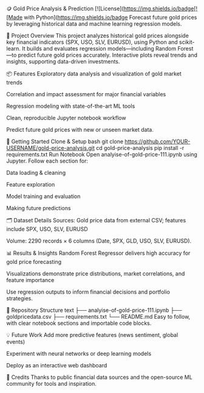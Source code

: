 🪙 Gold Price Analysis & Prediction
[![License](https://img.shields.io/badge[![Made with Python](https://img.shields.io/badge
Forecast future gold prices by leveraging historical data and machine learning regression models.

🌟 Project Overview
This project analyzes historical gold prices alongside key financial indicators (SPX, USO, SLV, EURUSD), using Python and scikit-learn. It builds and evaluates regression models—including Random Forest—to predict future gold prices accurately. Interactive plots reveal trends and insights, supporting data-driven investments.​

📦 Features
Exploratory data analysis and visualization of gold market trends

Correlation and impact assessment for major financial variables

Regression modeling with state-of-the-art ML tools

Clean, reproducible Jupyter notebook workflow

Predict future gold prices with new or unseen market data.​

🚀 Getting Started
Clone & Setup
bash
git clone https://github.com/YOUR-USERNAME/gold-price-analysis.git
cd gold-price-analysis
pip install -r requirements.txt
Run Notebook
Open analyise-of-gold-price-111.ipynb using Jupyter.
Follow each section for:

Data loading & cleaning

Feature exploration

Model training and evaluation

Making future predictions

🗂️ Dataset Details
Sources: Gold price data from external CSV; features include SPX, USO, SLV, EURUSD

Volume: 2290 records × 6 columns (Date, SPX, GLD, USO, SLV, EURUSD).​

📊 Results & Insights
Random Forest Regressor delivers high accuracy for gold price forecasting

Visualizations demonstrate price distributions, market correlations, and feature importance

Use regression outputs to inform financial decisions and portfolio strategies.​

📁 Repository Structure
text
├── analyise-of-gold-price-111.ipynb
├── goldpricedata.csv
├── requirements.txt
└── README.md
Easy to follow, with clear notebook sections and importable code blocks.

💡 Future Work
Add more predictive features (news sentiment, global events)

Experiment with neural networks or deep learning models

Deploy as an interactive web dashboard

🙏 Credits
Thanks to public financial data sources and the open-source ML community for tools and inspiration.
